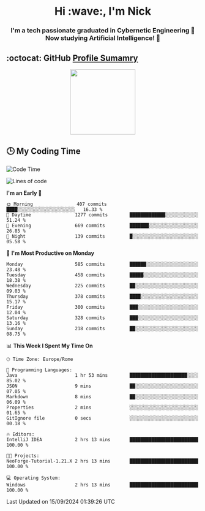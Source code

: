 <h1 align="center">Hi :wave:, I'm Nick</h1>

<h3 align="center">I'm a tech passionate graduated in Cybernetic Engineering 🤖<br>
Now studying Artificial Intelligence! 🧠</h3>


## :octocat: GitHub <a href="https://github.com/vn7n24fzkq/github-profile-summary-cards">Profile Sumamry</a>

<p align="center">
   <img style="height:170px;display:inline-block"  src="http://github-profile-summary-cards.vercel.app/api/cards/profile-details?username=CodeClimberNT&theme=github_dark" />
<!--    <img style="height:170px;display:inline-block"  src="http://github-profile-summary-cards.vercel.app/api/cards/repos-per-language?username=CodeClimberNT&theme=github_dark&exclude=" /> -->
</p>

 ## :clock3: My Coding Time 
 
<!--START_SECTION:waka-->
![Code Time](http://img.shields.io/badge/Code%20Time-369%20hrs%2012%20mins-blue)

![Lines of code](https://img.shields.io/badge/From%20Hello%20World%20I%27ve%20Written-2.8%20million%20lines%20of%20code-blue)

**I'm an Early 🐤** 

```text
🌞 Morning                407 commits         ████░░░░░░░░░░░░░░░░░░░░░   16.33 % 
🌆 Daytime                1277 commits        █████████████░░░░░░░░░░░░   51.24 % 
🌃 Evening                669 commits         ███████░░░░░░░░░░░░░░░░░░   26.85 % 
🌙 Night                  139 commits         █░░░░░░░░░░░░░░░░░░░░░░░░   05.58 % 
```
📅 **I'm Most Productive on Monday** 

```text
Monday                   585 commits         ██████░░░░░░░░░░░░░░░░░░░   23.48 % 
Tuesday                  458 commits         █████░░░░░░░░░░░░░░░░░░░░   18.38 % 
Wednesday                225 commits         ██░░░░░░░░░░░░░░░░░░░░░░░   09.03 % 
Thursday                 378 commits         ████░░░░░░░░░░░░░░░░░░░░░   15.17 % 
Friday                   300 commits         ███░░░░░░░░░░░░░░░░░░░░░░   12.04 % 
Saturday                 328 commits         ███░░░░░░░░░░░░░░░░░░░░░░   13.16 % 
Sunday                   218 commits         ██░░░░░░░░░░░░░░░░░░░░░░░   08.75 % 
```


📊 **This Week I Spent My Time On** 

```text
🕑︎ Time Zone: Europe/Rome

💬 Programming Languages: 
Java                     1 hr 53 mins        █████████████████████░░░░   85.02 % 
JSON                     9 mins              ██░░░░░░░░░░░░░░░░░░░░░░░   07.05 % 
Markdown                 8 mins              ██░░░░░░░░░░░░░░░░░░░░░░░   06.09 % 
Properties               2 mins              ░░░░░░░░░░░░░░░░░░░░░░░░░   01.65 % 
GitIgnore file           0 secs              ░░░░░░░░░░░░░░░░░░░░░░░░░   00.18 % 

🔥 Editors: 
IntelliJ IDEA            2 hrs 13 mins       █████████████████████████   100.00 % 

🐱‍💻 Projects: 
NeoForge-Tutorial-1.21.X 2 hrs 13 mins       █████████████████████████   100.00 % 

💻 Operating System: 
Windows                  2 hrs 13 mins       █████████████████████████   100.00 % 
```


 Last Updated on 15/09/2024 01:39:26 UTC
<!--END_SECTION:waka-->

